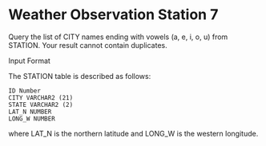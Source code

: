 Weather Observation Station 7
=============


Query the list of CITY names ending with vowels (a, e, i, o, u) from STATION. Your result cannot contain duplicates.

Input Format

The STATION table is described as follows:
```
ID Number
CITY VARCHAR2 (21)
STATE VARCHAR2 (2)
LAT_N NUMBER
LONG_W NUMBER
```

where LAT_N is the northern latitude and LONG_W is the western longitude.